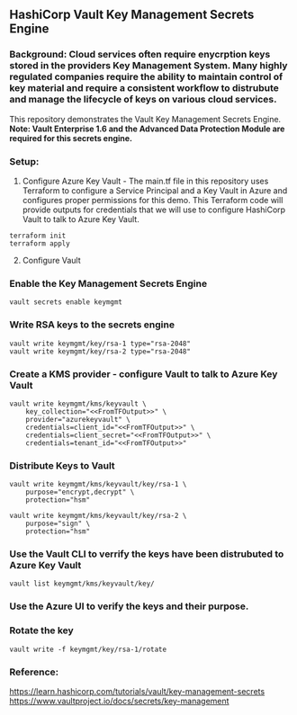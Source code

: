 ## HashiCorp Vault Key Management Secrets Engine



### Background: Cloud services often require enycrption keys stored in the providers Key Management System. Many highly regulated companies require the ability to maintain control of key material and require a consistent workflow to distrubute and manage the lifecycle of keys on various cloud services.  

This repository demonstrates the Vault Key Management Secrets Engine. **Note: Vault Enterprise 1.6 and the Advanced Data Protection Module are required for this secrets engine.**


### Setup: 
1. Configure Azure Key Vault - The main.tf file in this repository uses Terraform to configure a Service Principal and a Key Vault in Azure and configures proper permissions for this demo. This Terraform code will provide outputs for credentials that we will use to configure HashiCorp Vault to talk to Azure Key Vault. 

```
terraform init 
terraform apply
```

2. Configure Vault 

### Enable the Key Management Secrets Engine 

```
vault secrets enable keymgmt
```

### Write RSA keys to the secrets engine

```
vault write keymgmt/key/rsa-1 type="rsa-2048"
vault write keymgmt/key/rsa-2 type="rsa-2048"
```

### Create a KMS provider - configure Vault to talk to Azure Key Vault

```
vault write keymgmt/kms/keyvault \
    key_collection="<<FromTFOutput>>" \
    provider="azurekeyvault" \
    credentials=client_id="<<FromTFOutput>>" \
    credentials=client_secret="<<FromTFOutput>>" \
    credentials=tenant_id="<<FromTFOutput>>"
```

### Distribute Keys to Vault
```
vault write keymgmt/kms/keyvault/key/rsa-1 \
    purpose="encrypt,decrypt" \
    protection="hsm"

vault write keymgmt/kms/keyvault/key/rsa-2 \
    purpose="sign" \
    protection="hsm"
```

### Use the Vault CLI to verrify the keys have been distrubuted to Azure Key Vault 
```
vault list keymgmt/kms/keyvault/key/
```

### Use the Azure UI to verify the keys and their purpose. 

### Rotate the key 
```
vault write -f keymgmt/key/rsa-1/rotate
```


### Reference:
 https://learn.hashicorp.com/tutorials/vault/key-management-secrets
 https://www.vaultproject.io/docs/secrets/key-management
